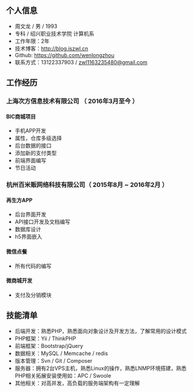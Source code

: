 ## 个人信息

 - 周文龙 / 男 / 1993 
 - 专科 / 绍兴职业技术学院 计算机系 
 - 工作年限：2年
 - 技术博客：http://blog.iszwl.cn
 - Github: https://github.com/wenlongzhou
 - 联系方式：13122337903 / zwl1163235480@gmail.com

## 工作经历
### 上海次方信息技术有限公司 （ 2016年3月至今 ）

#### BIC商城项目 
- 手机APP开发
- 属性，仓库多级选择
- 后台数据的接口
- 添加新的支付类型
- 前端界面编写
- 节日活动
### 杭州百米贩网络科技有限公司（ 2015年8月 ~ 2016年2月 ）
#### 再生方APP 
- 后台界面开发
- API接口开发及文档编写
- 数据库设计
- h5界面嵌入
#### 微信点餐
- 所有代码的编写
#### 微商城开发
- 支付及分销模块
## 技能清单
- 后端开发：熟悉PHP，熟悉面向对象设计及开发方法，了解常用的设计模式
- PHP框架：Yii / ThinkPHP
- 前端框架：Bootstrap/jQuery
- 数据相关：MySQL / Memcache / redis
- 版本管理：Svn / Git / Composer
- 服务器：拥有2台VPS主机，熟悉Linux的操作，熟悉LNMP环境搭建，熟悉PHP相关拓展安装使用如：APC / Swoole
- 其他相关：对高并发，高负载的服务端架构有一定理解
